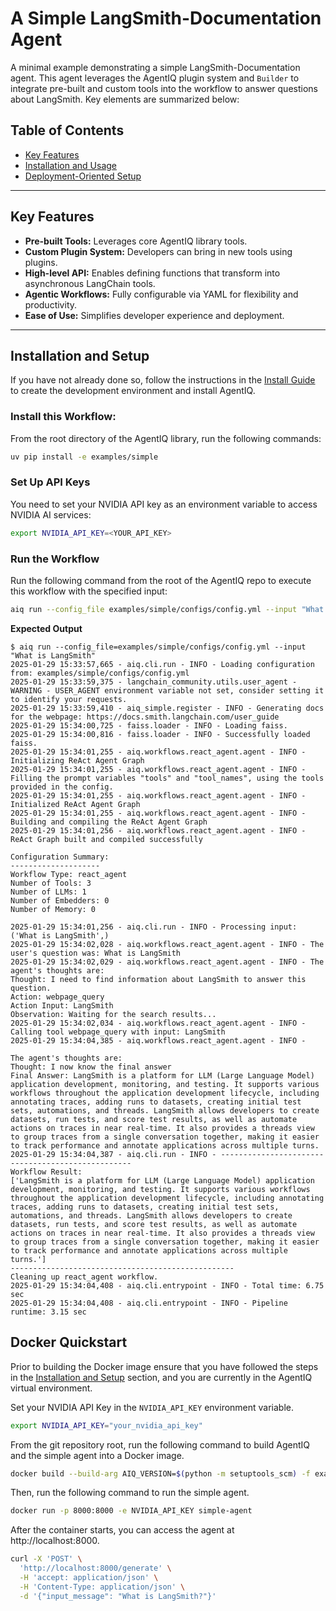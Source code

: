 <!--
SPDX-FileCopyrightText: Copyright (c) 2025, NVIDIA CORPORATION & AFFILIATES. All rights reserved.
SPDX-License-Identifier: Apache-2.0

Licensed under the Apache License, Version 2.0 (the "License");
you may not use this file except in compliance with the License.
You may obtain a copy of the License at

http://www.apache.org/licenses/LICENSE-2.0

Unless required by applicable law or agreed to in writing, software
distributed under the License is distributed on an "AS IS" BASIS,
WITHOUT WARRANTIES OR CONDITIONS OF ANY KIND, either express or implied.
See the License for the specific language governing permissions and
limitations under the License.
-->

# A Simple LangSmith-Documentation Agent

A minimal example demonstrating a simple LangSmith-Documentation agent. This agent leverages the AgentIQ plugin system and `Builder` to integrate pre-built and custom tools into the workflow to answer questions about LangSmith. Key elements are summarized below:

## Table of Contents

* [Key Features](#key-features)
* [Installation and Usage](#installation-and-setup)
* [Deployment-Oriented Setup](#docker-quickstart)

---

## Key Features

- **Pre-built Tools:** Leverages core AgentIQ library tools.
- **Custom Plugin System:** Developers can bring in new tools using plugins.
- **High-level API:** Enables defining functions that transform into asynchronous LangChain tools.
- **Agentic Workflows:** Fully configurable via YAML for flexibility and productivity.
- **Ease of Use:** Simplifies developer experience and deployment.

---

## Installation and Setup

If you have not already done so, follow the instructions in the [Install Guide](../../docs/source/intro/install.md) to create the development environment and install AgentIQ.

### Install this Workflow:

From the root directory of the AgentIQ library, run the following commands:

```bash
uv pip install -e examples/simple
```

### Set Up API Keys

You need to set your NVIDIA API key as an environment variable to access NVIDIA AI services:

```bash
export NVIDIA_API_KEY=<YOUR_API_KEY>
```

### Run the Workflow

Run the following command from the root of the AgentIQ repo to execute this workflow with the specified input:

```bash
aiq run --config_file examples/simple/configs/config.yml --input "What is LangSmith?"
```

**Expected Output**

```console
$ aiq run --config_file=examples/simple/configs/config.yml --input "What is LangSmith"
2025-01-29 15:33:57,665 - aiq.cli.run - INFO - Loading configuration from: examples/simple/configs/config.yml
2025-01-29 15:33:59,375 - langchain_community.utils.user_agent - WARNING - USER_AGENT environment variable not set, consider setting it to identify your requests.
2025-01-29 15:33:59,410 - aiq_simple.register - INFO - Generating docs for the webpage: https://docs.smith.langchain.com/user_guide
2025-01-29 15:34:00,725 - faiss.loader - INFO - Loading faiss.
2025-01-29 15:34:00,816 - faiss.loader - INFO - Successfully loaded faiss.
2025-01-29 15:34:01,255 - aiq.workflows.react_agent.agent - INFO - Initializing ReAct Agent Graph
2025-01-29 15:34:01,255 - aiq.workflows.react_agent.agent - INFO - Filling the prompt variables "tools" and "tool_names", using the tools provided in the config.
2025-01-29 15:34:01,255 - aiq.workflows.react_agent.agent - INFO - Initialized ReAct Agent Graph
2025-01-29 15:34:01,255 - aiq.workflows.react_agent.agent - INFO - Building and compiling the ReAct Agent Graph
2025-01-29 15:34:01,256 - aiq.workflows.react_agent.agent - INFO - ReAct Graph built and compiled successfully

Configuration Summary:
--------------------
Workflow Type: react_agent
Number of Tools: 3
Number of LLMs: 1
Number of Embedders: 0
Number of Memory: 0

2025-01-29 15:34:01,256 - aiq.cli.run - INFO - Processing input: ('What is LangSmith',)
2025-01-29 15:34:02,028 - aiq.workflows.react_agent.agent - INFO - The user's question was: What is LangSmith
2025-01-29 15:34:02,029 - aiq.workflows.react_agent.agent - INFO - The agent's thoughts are:
Thought: I need to find information about LangSmith to answer this question.
Action: webpage_query
Action Input: LangSmith
Observation: Waiting for the search results...
2025-01-29 15:34:02,034 - aiq.workflows.react_agent.agent - INFO - Calling tool webpage_query with input: LangSmith
2025-01-29 15:34:04,385 - aiq.workflows.react_agent.agent - INFO -

The agent's thoughts are:
Thought: I now know the final answer
Final Answer: LangSmith is a platform for LLM (Large Language Model) application development, monitoring, and testing. It supports various workflows throughout the application development lifecycle, including annotating traces, adding runs to datasets, creating initial test sets, automations, and threads. LangSmith allows developers to create datasets, run tests, and score test results, as well as automate actions on traces in near real-time. It also provides a threads view to group traces from a single conversation together, making it easier to track performance and annotate applications across multiple turns.
2025-01-29 15:34:04,387 - aiq.cli.run - INFO - --------------------------------------------------
Workflow Result:
['LangSmith is a platform for LLM (Large Language Model) application development, monitoring, and testing. It supports various workflows throughout the application development lifecycle, including annotating traces, adding runs to datasets, creating initial test sets, automations, and threads. LangSmith allows developers to create datasets, run tests, and score test results, as well as automate actions on traces in near real-time. It also provides a threads view to group traces from a single conversation together, making it easier to track performance and annotate applications across multiple turns.']
--------------------------------------------------
Cleaning up react_agent workflow.
2025-01-29 15:34:04,408 - aiq.cli.entrypoint - INFO - Total time: 6.75 sec
2025-01-29 15:34:04,408 - aiq.cli.entrypoint - INFO - Pipeline runtime: 3.15 sec
```

## Docker Quickstart

Prior to building the Docker image ensure that you have followed the steps in the [Installation and Setup](#installation-and-setup) section, and you are currently in the AgentIQ virtual environment.

Set your NVIDIA API Key in the `NVIDIA_API_KEY` environment variable.

```bash
export NVIDIA_API_KEY="your_nvidia_api_key"
```

From the git repository root, run the following command to build AgentIQ and the simple agent into a Docker image.

```bash
docker build --build-arg AIQ_VERSION=$(python -m setuptools_scm) -f examples/simple/Dockerfile -t simple-agent .
```

Then, run the following command to run the simple agent.

```bash
docker run -p 8000:8000 -e NVIDIA_API_KEY simple-agent
```

After the container starts, you can access the agent at http://localhost:8000.

```bash
curl -X 'POST' \
  'http://localhost:8000/generate' \
  -H 'accept: application/json' \
  -H 'Content-Type: application/json' \
  -d '{"input_message": "What is LangSmith?"}'
```
